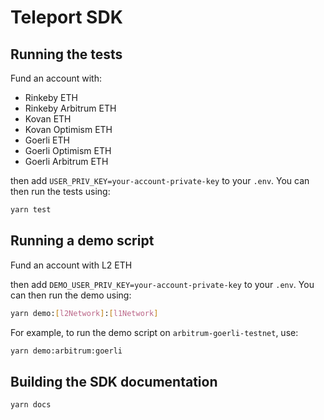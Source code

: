 # Teleport SDK

## Running the tests

Fund an account with:

- Rinkeby ETH
- Rinkeby Arbitrum ETH
- Kovan ETH
- Kovan Optimism ETH
- Goerli ETH
- Goerli Optimism ETH
- Goerli Arbitrum ETH

then add `USER_PRIV_KEY=your-account-private-key` to your `.env`. You can then run the tests using:

```sh
yarn test
```

## Running a demo script

Fund an account with L2 ETH

then add `DEMO_USER_PRIV_KEY=your-account-private-key` to your `.env`. You can then run the demo using:

```sh
yarn demo:[l2Network]:[l1Network]
```

For example, to run the demo script on `arbitrum-goerli-testnet`, use:

```sh
yarn demo:arbitrum:goerli
```

## Building the SDK documentation
```sh
yarn docs
```
